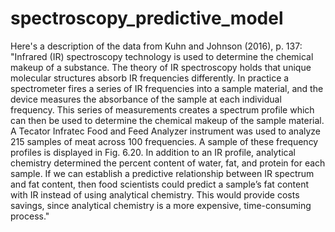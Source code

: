 # spectroscopy_predictive_model
Here's a description of the data from Kuhn and Johnson (2016), p. 137: 
"Infrared (IR) spectroscopy technology is used to determine the chemical makeup of a substance. The theory of IR spectroscopy holds that unique molecular structures absorb IR frequencies differently. In practice a spectrometer fires a series of IR frequencies into a sample material, and the device measures the absorbance of the sample at each individual frequency. This series of measurements creates a spectrum profile which can then be used to determine the chemical makeup of the sample material. A Tecator Infratec Food and Feed Analyzer instrument was used to analyze 215 samples of meat across 100 frequencies. A sample of these frequency profiles is displayed in Fig. 6.20. In addition to an IR profile, analytical chemistry determined the percent content of water, fat, and protein for each sample. If we can establish a predictive relationship between IR spectrum and fat content, then food scientists could predict a sample’s fat content with IR instead of using analytical chemistry. This would provide costs savings, since analytical chemistry is a more expensive, time-consuming process."
